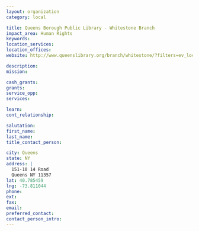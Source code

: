 ```yaml
---
layout: organization
category: local

title: Queens Borough Public Library - Whitestone Branch
impact_area: Human Rights
keywords: 
location_services: 
location_offices: 
website: http://www.queenslibrary.org/branch/whitestone/?filters=ev_loc:95800000

description: 
mission: 

cash_grants: 
grants: 
service_opp: 
services: 

learn: 
cont_relationship: 

salutation: 
first_name: 
last_name: 
title_contact_person: 

city: Queens
state: NY
address: |
  151-10 14 Road  
  Queens NY 11357
lat: 40.785459
lng: -73.811044
phone: 
ext: 
fax: 
email: 
preferred_contact: 
contact_person_intro: 
---
```


